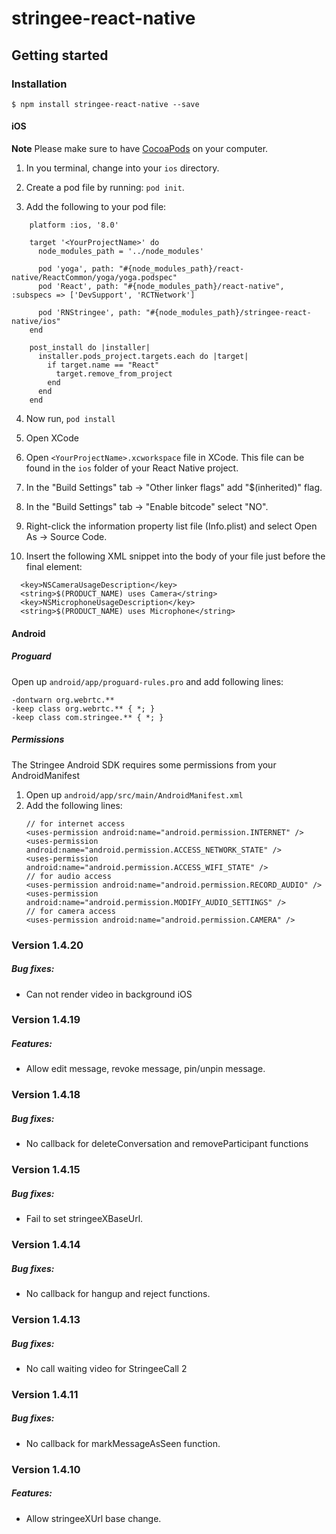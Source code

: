 
# stringee-react-native

## Getting started

### Installation

`$ npm install stringee-react-native --save`

#### iOS

**Note** Please make sure to have [CocoaPods](https://cocoapods.org/) on your computer.
1. In you terminal, change into your `ios` directory.

2. Create a pod file by running: `pod init`.

3. Add the following to your pod file:

```
    platform :ios, '8.0'

    target '<YourProjectName>' do
      node_modules_path = '../node_modules'

      pod 'yoga', path: "#{node_modules_path}/react-native/ReactCommon/yoga/yoga.podspec"
      pod 'React', path: "#{node_modules_path}/react-native", :subspecs => ['DevSupport', 'RCTNetwork']

      pod 'RNStringee', path: "#{node_modules_path}/stringee-react-native/ios"
    end

    post_install do |installer|
      installer.pods_project.targets.each do |target|
        if target.name == "React"
          target.remove_from_project
        end
      end
    end

```

4. Now run, `pod install`

5. Open XCode

6. Open `<YourProjectName>.xcworkspace` file in XCode. This file can be found in the `ios` folder of your React Native project. 

7. In the "Build Settings" tab -> "Other linker flags" add "$(inherited)" flag.

8. In the "Build Settings" tab -> "Enable bitcode" select "NO".

9. Right-click the information property list file (Info.plist) and select Open As -> Source Code.

10. Insert the following XML snippet into the body of your file just before the final element:

```
  <key>NSCameraUsageDescription</key>
  <string>$(PRODUCT_NAME) uses Camera</string>
  <key>NSMicrophoneUsageDescription</key>
  <string>$(PRODUCT_NAME) uses Microphone</string>
```

#### Android

##### Proguard
Open up `android/app/proguard-rules.pro` and add following lines: 
```
-dontwarn org.webrtc.**
-keep class org.webrtc.** { *; }
-keep class com.stringee.** { *; }
```

##### Permissions
The Stringee Android SDK requires some permissions from your AndroidManifest
1. Open up `android/app/src/main/AndroidManifest.xml`
2. Add the following lines:
    ```
    // for internet access
    <uses-permission android:name="android.permission.INTERNET" />
    <uses-permission android:name="android.permission.ACCESS_NETWORK_STATE" />
    <uses-permission android:name="android.permission.ACCESS_WIFI_STATE" />
    // for audio access
    <uses-permission android:name="android.permission.RECORD_AUDIO" />
    <uses-permission android:name="android.permission.MODIFY_AUDIO_SETTINGS" />
    // for camera access
    <uses-permission android:name="android.permission.CAMERA" />
    ```

### Version 1.4.20
##### Bug fixes:
- Can not render video in background iOS

### Version 1.4.19
##### Features:
- Allow edit message, revoke message, pin/unpin message.

### Version 1.4.18
##### Bug fixes:
- No callback for deleteConversation and removeParticipant functions

### Version 1.4.15
##### Bug fixes:
- Fail to set stringeeXBaseUrl.

### Version 1.4.14
##### Bug fixes:
- No callback for hangup and reject functions.

### Version 1.4.13
##### Bug fixes:
- No call waiting video for StringeeCall 2

### Version 1.4.11
##### Bug fixes:
- No callback for markMessageAsSeen function.
    
### Version 1.4.10
##### Features:
- Allow stringeeXUrl base change.
